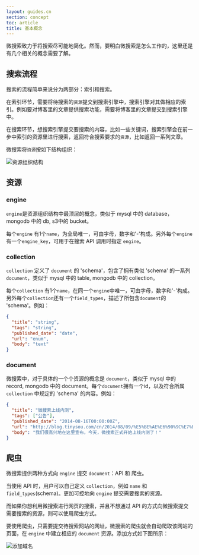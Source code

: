 ```yaml
---
layout: guides.cn
section: concept
toc: article
title: 基本概念
---
```


微搜索致力于将搜索尽可能地简化。然而，要明白微搜索是怎么工作的，这里还是有几个相关的概念需要了解。

## 搜索流程

搜索的流程简单来说分为两部分：索引和搜索。

在索引环节，需要将待搜索的`资源`提交到搜索引擎中，搜索引擎对其做相应的索引。例如要对博客里的文章提供搜索功能，需要将博客里的文章提交到搜索引擎中。

在搜索环节，想搜索引擎提交要搜索的内容，比如一些关键词，搜索引擎会在前一步中索引的资源里进行搜索，返回符合搜索要求的`资源`，比如返回一系列文章。

微搜索将`资源`按如下结构组织：

![资源组织结构][resource_structure]

## 资源

### engine

`engine`是资源组织结构中最顶层的概念，类似于 mysql 中的 database，mongodb 中的 db, s3中的 bucket。

每个`engine` 有1个`name`，为全局唯一，可由字母，数字和'-'构成。另外每个`engine`有一个`engine_key`，可用于在搜索 API 调用时指定 `engine`。

### collection

`collection` 定义了 `document` 的 'schema'，包含了拥有类似 'schema' 的一系列 `document`，类似于 mysql 中的 table, mongodb 中的 collection。

每个`collection` 有1个`name`，在同一个`engine`中唯一，可由字母，数字和'-'构成。另外每个`collection`还有一个`field_types`，描述了所包含`document`的 'schema'。例如：

```json
{
  "title": "string",
  "tags": "string",
  "published_date": "date",
  "url": "enum",
  "body": "text"
}
```

### document

微搜索中，对于具体的一个个资源的概念是 `document`，类似于 mysql 中的 record, mongodb 中的 document。每个`document`拥有一个id，以及符合所属 `collection` 中规定的 'schema' 的内容。例如：

```json
{
  "title": "微搜索上线内测",
  "tags": ["公告"],
  "published_date": "2014-08-16T00:00:00Z",
  "url": "http://blog.tinysou.com/cn/2014/08/09/%E5%BE%AE%E6%90%9C%E7%B4%A2%E4%B8%8A%E7%BA%BF%E5%86%85%E6%B5%8B.html",
  "body": "我们很高兴地在这里宣布，今天，微搜索正式开始上线内测了！"
}
```

## 爬虫

微搜索提供两种方式向 `engine` 提交 `document`：API 和 爬虫。

当使用 API 时，用户可以自己定义 `collection`，例如 `name` 和 `field_types`(schema)。更加可控地向 `engine` 提交需要搜索的资源。

而如果你想利用微搜索进行网页的搜索，并且不想通过 API 的方式向微搜索提交需要搜索的资源，则可以使用爬虫方式。

要使用爬虫，只需要提交待搜索网站的网址，微搜索的爬虫就会自动爬取该网站的页面，在 `engine` 中建立相应的 `document` 资源。添加方式如下图所示：

![添加域名][add-domain]

[resource_structure]:/images/resource_structure.png
[add-domain]:/images/add-domain.png
